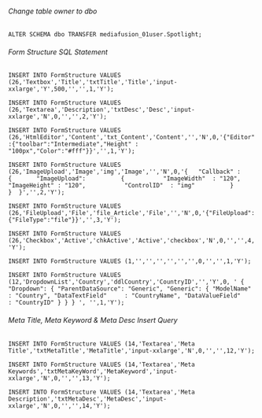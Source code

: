 ###### Change table owner to dbo
`ALTER SCHEMA dbo TRANSFER mediafusion_01user.Spotlight;`

###### Form Structure SQL Statement
`INSERT INTO FormStructure VALUES (26,'Textbox','Title','txtTitle','Title','input-xxlarge','Y',500,'','',1,'Y');`

`INSERT INTO FormStructure VALUES (26,'Textarea','Description','txtDesc','Desc','input-xxlarge','N',0,'','',2,'Y');`

`INSERT INTO FormStructure VALUES (26,'HtmlEditor','Content','txt_Content','Content','','N',0,'{"Editor":{"toolbar":"Intermediate","Height" : "100px","Color":"#fff"}}','',1,'Y');`

`INSERT INTO FormStructure VALUES (26,'ImageUpload','Image','img','Image','','N',0,'{   "Callback" :      {       "ImageUpload":          {           "ImageWidth"  : "120",           "ImageHeight" : "120",           "ControlID"  : "img"          }      }  }','',2,'Y');`

`INSERT INTO FormStructure VALUES (26,'FileUpload','File','file_Article','File','','N',0,'{"FileUpload":{"FileType":"file"}}','',3,'Y');`

`INSERT INTO FormStructure VALUES (26,'Checkbox','Active','chkActive','Active','checkbox','N',0,'','',4,'Y');`

`INSERT INTO FormStructure VALUES (1,'','','','','','',0,'','',1,'Y');`

`INSERT INTO FormStructure VALUES (12,'DropdownList','Country','ddlCountry','CountryID','','Y',0,
'
{
    "Dropdown": {
        "ParentDataSource": "Generic",
        "Generic": {
            "ModelName"         : "Country",
            "DataTextField"     : "CountryName",
            "DataValueField"    : "CountryID"
        }
    }
}
',
'',1,'Y');`

###### Meta Title, Meta Keyword & Meta Desc Insert Query
`INSERT INTO FormStructure VALUES (14,'Textarea','Meta Title','txtMetaTitle','MetaTitle','input-xxlarge','N',0,'','',12,'Y');`

`INSERT INTO FormStructure VALUES (14,'Textarea','Meta Keywords','txtMetaKeyWord','MetaKeyword','input-xxlarge','N',0,'','',13,'Y');`

`INSERT INTO FormStructure VALUES (14,'Textarea','Meta Description','txtMetaDesc','MetaDesc','input-xxlarge','N',0,'','',14,'Y');`

